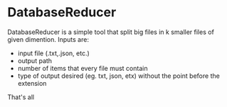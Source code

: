 # DatabaseReducer
DatabaseReducer is a simple tool that split big files in k smaller files of given dimention.
Inputs are:
- input file (.txt,.json, etc.)
- output path
- number of items that every file must contain
- type of output desired (eg. txt, json, etx) without the point before the extension

That's all
